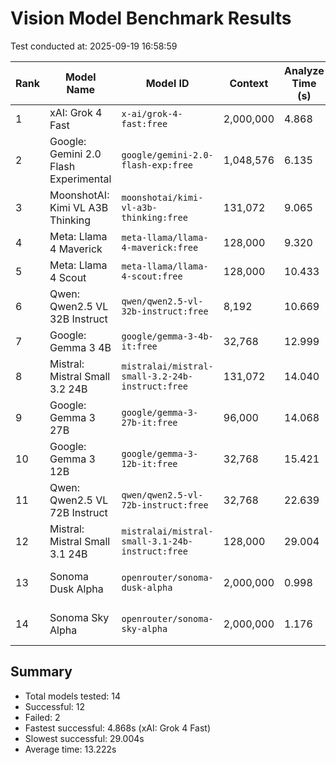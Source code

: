 # Vision Model Benchmark Results

Test conducted at: 2025-09-19 16:58:59

| Rank | Model Name | Model ID | Context | Analyze Time (s) | Status | Error |
|------|------------|----------|---------|------------------|--------|-------|
| 1 | xAI: Grok 4 Fast | `x-ai/grok-4-fast:free` | 2,000,000 | 4.868 | ✓ Success | - |
| 2 | Google: Gemini 2.0 Flash Experimental | `google/gemini-2.0-flash-exp:free` | 1,048,576 | 6.135 | ✓ Success | - |
| 3 | MoonshotAI: Kimi VL A3B Thinking | `moonshotai/kimi-vl-a3b-thinking:free` | 131,072 | 9.065 | ✓ Success | - |
| 4 | Meta: Llama 4 Maverick | `meta-llama/llama-4-maverick:free` | 128,000 | 9.320 | ✓ Success | - |
| 5 | Meta: Llama 4 Scout | `meta-llama/llama-4-scout:free` | 128,000 | 10.433 | ✓ Success | - |
| 6 | Qwen: Qwen2.5 VL 32B Instruct | `qwen/qwen2.5-vl-32b-instruct:free` | 8,192 | 10.669 | ✓ Success | - |
| 7 | Google: Gemma 3 4B | `google/gemma-3-4b-it:free` | 32,768 | 12.999 | ✓ Success | - |
| 8 | Mistral: Mistral Small 3.2 24B | `mistralai/mistral-small-3.2-24b-instruct:free` | 131,072 | 14.040 | ✓ Success | - |
| 9 | Google: Gemma 3 27B | `google/gemma-3-27b-it:free` | 96,000 | 14.068 | ✓ Success | - |
| 10 | Google: Gemma 3 12B | `google/gemma-3-12b-it:free` | 32,768 | 15.421 | ✓ Success | - |
| 11 | Qwen: Qwen2.5 VL 72B Instruct | `qwen/qwen2.5-vl-72b-instruct:free` | 32,768 | 22.639 | ✓ Success | - |
| 12 | Mistral: Mistral Small 3.1 24B | `mistralai/mistral-small-3.1-24b-instruct:free` | 128,000 | 29.004 | ✓ Success | - |
| 13 | Sonoma Dusk Alpha | `openrouter/sonoma-dusk-alpha` | 2,000,000 | 0.998 | ✗ Failed | HTTP 502: {"error":{"message":"Provider returne... |
| 14 | Sonoma Sky Alpha | `openrouter/sonoma-sky-alpha` | 2,000,000 | 1.176 | ✗ Failed | HTTP 502: {"error":{"message":"Provider returne... |

## Summary

- Total models tested: 14
- Successful: 12
- Failed: 2
- Fastest successful: 4.868s (xAI: Grok 4 Fast)
- Slowest successful: 29.004s
- Average time: 13.222s
